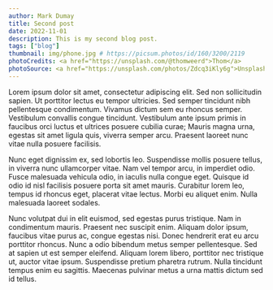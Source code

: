 ```yaml
---
author: Mark Dumay
title: Second post
date: 2022-11-01
description: This is my second blog post.
tags: ["blog"]
thumbnail: img/phone.jpg # https://picsum.photos/id/160/3200/2119
photoCredits: <a href="https://unsplash.com/@thomweerd">Thom</a> 
photoSource: <a href="https://unsplash.com/photos/Zdcq3iKly6g">Unsplash</a>
---
```


Lorem ipsum dolor sit amet, consectetur adipiscing elit. Sed non sollicitudin sapien. Ut porttitor lectus eu tempor ultricies. Sed semper tincidunt nibh pellentesque condimentum. Vivamus dictum sem eu rhoncus semper. Vestibulum convallis congue tincidunt. Vestibulum ante ipsum primis in faucibus orci luctus et ultrices posuere cubilia curae; Mauris magna urna, egestas sit amet ligula quis, viverra semper arcu. Praesent laoreet nunc vitae nulla posuere facilisis.

Nunc eget dignissim ex, sed lobortis leo. Suspendisse mollis posuere tellus, in viverra nunc ullamcorper vitae. Nam vel tempor arcu, in imperdiet odio. Fusce malesuada vehicula odio, in iaculis nulla congue eget. Quisque id odio id nisl facilisis posuere porta sit amet mauris. Curabitur lorem leo, tempus id rhoncus eget, placerat vitae lectus. Morbi eu aliquet enim. Nulla malesuada laoreet sodales.

Nunc volutpat dui in elit euismod, sed egestas purus tristique. Nam in condimentum mauris. Praesent nec suscipit enim. Aliquam dolor ipsum, faucibus vitae purus ac, congue egestas nisi. Donec hendrerit erat eu arcu porttitor rhoncus. Nunc a odio bibendum metus semper pellentesque. Sed at sapien ut est semper eleifend. Aliquam lorem libero, porttitor nec tristique ut, auctor vitae ipsum. Suspendisse pretium pharetra rutrum. Nulla tincidunt tempus enim eu sagittis. Maecenas pulvinar metus a urna mattis dictum sed id tellus.
